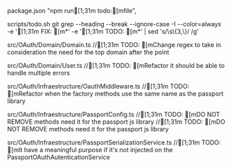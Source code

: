 package.json
      "npm run[1;31m todo:[mfile",

scripts/todo.sh
git grep --heading --break --ignore-case -I --color=always -e '[1;31m FIX: [m*' -e '[1;31m TODO: [m*' | sed 's/\\s\\{3,\\}/  /g'

src/OAuth/Domain/Domain.ts
  //[1;31m TODO: [mChange regex to take in consideration the need for the top domain after the point

src/OAuth/Domain/User.ts
    //[1;31m TODO: [mRefactor it should be able to handle multiple errors

src/OAuth/Infraestructure/OauthMiddleware.ts
  //[1;31m TODO: [mRefactor when the factory methods use the same name as the passport library

src/OAuth/Infraestructure/PassportConfig.ts
//[1;31m TODO: [mDO NOT REMOVE methods need it for the passport js library
//[1;31m TODO: [mDO NOT REMOVE methods need it for the passport js library

src/OAuth/Infraestructure/PassportSerializationService.ts
//[1;31m TODO: [mIt have a meaningful purpose if it's not injected on the PassportOAuthAutenticationService

